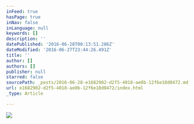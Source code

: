 ```yaml
---
inFeed: true
hasPage: true
inNav: false
inLanguage: null
keywords: []
description: ''
datePublished: '2016-06-28T00:13:51.286Z'
dateModified: '2016-06-27T23:44:26.491Z'
title: ''
author: []
authors: []
publisher: null
starred: false
sourcePath: _posts/2016-06-28-e1682902-d2f5-4018-ae8b-12f6e18d0472.md
url: e1682902-d2f5-4018-ae8b-12f6e18d0472/index.html
_type: Article

---
```

![](https://the-grid-user-content.s3-us-west-2.amazonaws.com/b13a249e-2cfb-429b-963f-57dc68c61a4a.jpg)
